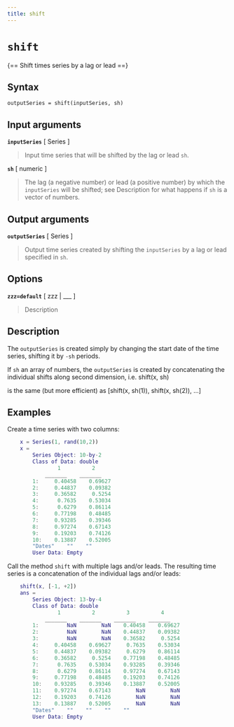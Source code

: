 ```yaml
---
title: shift
---
```


# `shift`

{== Shift times series by a lag or lead ==}


## Syntax 

    outputSeries = shift(inputSeries, sh)


## Input arguments 

__`inputSeries`__ [ Series ] 
> 
> Input time series that will be shifted by the lag or lead `sh`.
> 

__`sh`__ [ numeric ]
> 
> The lag (a negative number) or lead (a positive number) by which the
> `inputSeries` will be shifted; see Description for what happens if
> `sh` is a vector of numbers.
> 

## Output arguments 

__`outputSeries`__ [ Series ] 
> 
> Output time series created by shifting the `inputSeries` by a lag or
> lead specified in `sh`.
> 

## Options 

__`zzz=default`__ [ zzz | ___ ]
> 
> Description
> 

## Description 

The `outputSeries` is created simply by changing the start date of the
time series, shifting it by `-sh` periods.

If `sh` an array of numbers, the `outputSeries` is created by
concatenating the individual shifts along second dimension, i.e.
    shift(x, sh)

is the same (but more efficient) as
    [shift(x, sh(1)), shift(x, sh(2)), ...]

## Examples

Create a time series with two columns:
    
```matlab
    x = Series(1, rand(10,2))
    x =
        Series Object: 10-by-2
        Class of Data: double
                1          2
            _______    _______
        1:     0.40458    0.69627
        2:     0.44837    0.09382
        3:     0.36582     0.5254
        4:      0.7635    0.53034
        5:      0.6279    0.86114
        6:     0.77198    0.48485
        7:     0.93285    0.39346
        8:     0.97274    0.67143
        9:     0.19203    0.74126
        10:    0.13887    0.52005
        "Dates"    ""    ""
        User Data: Empty
```

Call the method `shift` with multiple lags and/or leads. The resulting
time series is a concatenation of the individual lags and/or leads:

```matlab
    shift(x, [-1, +2])
    ans =
        Series Object: 13-by-4
        Class of Data: double
                1          2          3          4
            _______    _______    _______    _______
        1:         NaN        NaN    0.40458    0.69627
        2:         NaN        NaN    0.44837    0.09382
        3:         NaN        NaN    0.36582     0.5254
        4:     0.40458    0.69627     0.7635    0.53034
        5:     0.44837    0.09382     0.6279    0.86114
        6:     0.36582     0.5254    0.77198    0.48485
        7:      0.7635    0.53034    0.93285    0.39346
        8:      0.6279    0.86114    0.97274    0.67143
        9:     0.77198    0.48485    0.19203    0.74126
        10:    0.93285    0.39346    0.13887    0.52005
        11:    0.97274    0.67143        NaN        NaN
        12:    0.19203    0.74126        NaN        NaN
        13:    0.13887    0.52005        NaN        NaN
        "Dates"    ""    ""    ""    ""
        User Data: Empty
```
